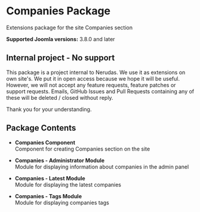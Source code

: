 # Companies Package
Extensions package for the site Companies section

**Supported Joomla versions:** 3.8.0 and later  


## Internal project - No support
This package is a project internal to Nerudas. We use it as extensions on own site's. We put it in open access because we hope it will be useful. However, we will not accept any feature requests, feature patches or support requests. Emails, GitHub Issues and Pull Requests containing any of these will be deleted / closed without reply.

Thank you for your understanding.


## Package Contents
* **Companies Component**  
Component for creating Companies section on the site

* **Companies - Administrator Module**  
Module for displaying information about companies in the admin panel

* **Companies - Latest Module**  
Module for displaying the latest companies

* **Companies - Tags Module**  
Module for displaying companies tags